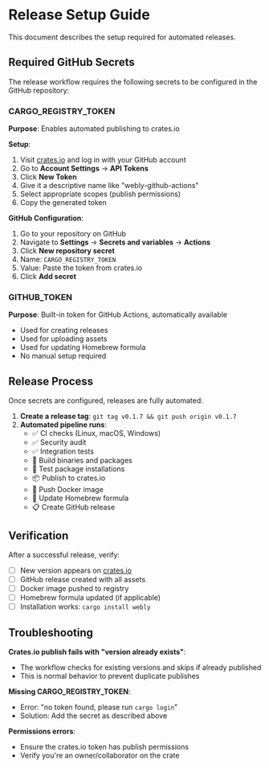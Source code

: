 # Release Setup Guide

This document describes the setup required for automated releases.

## Required GitHub Secrets

The release workflow requires the following secrets to be configured in the GitHub repository:

### CARGO_REGISTRY_TOKEN

**Purpose**: Enables automated publishing to crates.io

**Setup**:
1. Visit [crates.io](https://crates.io) and log in with your GitHub account
2. Go to **Account Settings** → **API Tokens**
3. Click **New Token**
4. Give it a descriptive name like "webly-github-actions"
5. Select appropriate scopes (publish permissions)
6. Copy the generated token

**GitHub Configuration**:
1. Go to your repository on GitHub
2. Navigate to **Settings** → **Secrets and variables** → **Actions**
3. Click **New repository secret**
4. Name: `CARGO_REGISTRY_TOKEN`
5. Value: Paste the token from crates.io
6. Click **Add secret**

### GITHUB_TOKEN

**Purpose**: Built-in token for GitHub Actions, automatically available
- Used for creating releases
- Used for uploading assets
- Used for updating Homebrew formula
- No manual setup required

## Release Process

Once secrets are configured, releases are fully automated:

1. **Create a release tag**: `git tag v0.1.7 && git push origin v0.1.7`
2. **Automated pipeline runs**:
   - ✅ CI checks (Linux, macOS, Windows)
   - ✅ Security audit
   - ✅ Integration tests
   - 🔨 Build binaries and packages
   - 🧪 Test package installations
   - 📦 Publish to crates.io
   - 🐳 Push Docker image
   - 🍺 Update Homebrew formula
   - 📋 Create GitHub release

## Verification

After a successful release, verify:

- [ ] New version appears on [crates.io](https://crates.io/crates/webly)
- [ ] GitHub release created with all assets
- [ ] Docker image pushed to registry
- [ ] Homebrew formula updated (if applicable)
- [ ] Installation works: `cargo install webly`

## Troubleshooting

**Crates.io publish fails with "version already exists"**:
- The workflow checks for existing versions and skips if already published
- This is normal behavior to prevent duplicate publishes

**Missing CARGO_REGISTRY_TOKEN**:
- Error: "no token found, please run `cargo login`"
- Solution: Add the secret as described above

**Permissions errors**:
- Ensure the crates.io token has publish permissions
- Verify you're an owner/collaborator on the crate
